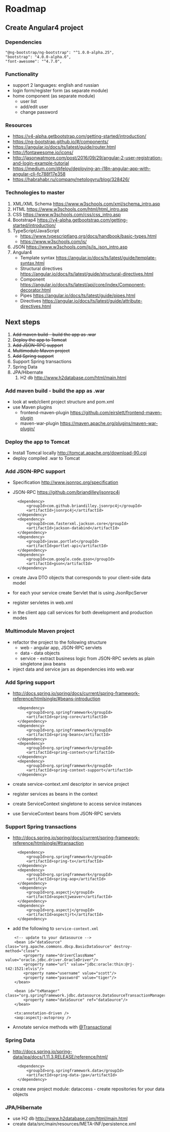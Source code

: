 # Roadmap
## Create Angular4 project
### Dependencies
    "@ng-bootstrap/ng-bootstrap": "^1.0.0-alpha.25",
    "bootstrap": "4.0.0-alpha.6",
    "font-awesome": "^4.7.0",

### Functionality 
* support 2 languages: english and russian
* login form/register form (as separate module)
* home component  (as separate module)
    * user list
    * add/edit user
    * change password
    
### Resources
* https://v4-alpha.getbootstrap.com/getting-started/introduction/
* https://ng-bootstrap.github.io/#/components/
* https://angular.io/docs/ts/latest/guide/router.html
* http://fontawesome.io/icons/
* http://jasonwatmore.com/post/2016/09/29/angular-2-user-registration-and-login-example-tutorial
* https://medium.com/@feloy/deploying-an-i18n-angular-app-with-angular-cli-fc788f17e358
* https://habrahabr.ru/company/netologyru/blog/328426/

### Technologies to master
1. XML/XML Schema <https://www.w3schools.com/xml/schema_intro.asp>
2. HTML <https://www.w3schools.com/html/html_intro.asp>
3. CSS <https://www.w3schools.com/css/css_intro.asp>
4. Bootstrap4 <https://v4-alpha.getbootstrap.com/getting-started/introduction/>
5. TypeScript/JavaScript
    * <https://www.typescriptlang.org/docs/handbook/basic-types.html>
    * <https://www.w3schools.com/js/>
6. JSON <https://www.w3schools.com/js/js_json_intro.asp>
7. Angular4
    * Template syntax <https://angular.io/docs/ts/latest/guide/template-syntax.html>
    * Structural directives <https://angular.io/docs/ts/latest/guide/structural-directives.html>
    * Component <https://angular.io/docs/ts/latest/api/core/index/Component-decorator.html>
    * Pipes <https://angular.io/docs/ts/latest/guide/pipes.html>
    * Directives <https://angular.io/docs/ts/latest/guide/attribute-directives.html>

## Next steps
1. <del>Add maven build - build the app as .war
1. <del>Deploy the app to Tomcat
1. <del>Add JSON-RPC support
1. <del>Multimodule Maven project
1. <del>Add Spring support
1. Support Spring transactions
1. Spring Data
1. JPA/Hibernate 
    1. H2 db <http://www.h2database.com/html/main.html>

### Add maven build - build the app as .war
* look at web/client project structure and pom.xml
* use Maven plugins
    * frontend-maven-plugin <https://github.com/eirslett/frontend-maven-plugin>
    * maven-war-plugin <https://maven.apache.org/plugins/maven-war-plugin/>

### Deploy the app to Tomcat
* Install Tomcal locally <http://tomcat.apache.org/download-90.cgi>
* deploy compiled .war to Tomcat

### Add JSON-RPC support
* Specification <http://www.jsonrpc.org/specification>
* JSON-RPC <https://github.com/briandilley/jsonrpc4j>

        <dependency>
            <groupId>com.github.briandilley.jsonrpc4j</groupId>
            <artifactId>jsonrpc4j</artifactId>
        </dependency>
        <dependency>
            <groupId>com.fasterxml.jackson.core</groupId>
            <artifactId>jackson-databind</artifactId>
        </dependency>
        <dependency>
            <groupId>javax.portlet</groupId>
            <artifactId>portlet-api</artifactId>
        </dependency>
        <dependency>
            <groupId>com.google.code.gson</groupId>
            <artifactId>gson</artifactId>
        </dependency>

* create Java DTO objects that corresponds to your client-side data model
* for each your service create Servlet that is using JsonRpcServer
* register servletes in web.xml
* in the client app call services for both development and production modes

### Multimodule Maven project
* refactor the project to the following structure
    * web - angular app, JSON-RPC servlets
    * data - data objects
    * service - extract business logic from JSON-RPC sevlets as plain singletone java beans 
* inject data and service jars as dependencies into web.war 

### Add Spring support
* <http://docs.spring.io/spring/docs/current/spring-framework-reference/htmlsingle/#beans-introduction>

        <dependency>
            <groupId>org.springframework</groupId>
            <artifactId>spring-core</artifactId>
        </dependency>
        <dependency>
            <groupId>org.springframework</groupId>
            <artifactId>spring-beans</artifactId>
        </dependency>
        <dependency>
            <groupId>org.springframework</groupId>
            <artifactId>spring-context</artifactId>
        </dependency>
        <dependency>
            <groupId>org.springframework</groupId>
            <artifactId>spring-context-support</artifactId>
        </dependency>
        
* create service-context.xml descriptor in service project
* register services as beans in the context
* create ServiceContext singletone to access service instances
* use ServiceContext beans from JSON-RPC servlets

### Support Spring transactions
* <http://docs.spring.io/spring/docs/current/spring-framework-reference/htmlsingle/#transaction>
  
        <dependency>
            <groupId>org.springframework</groupId>
            <artifactId>spring-tx</artifactId>
        </dependency>
        <dependency>
            <groupId>org.springframework</groupId>
            <artifactId>spring-aop</artifactId>
        </dependency>
         <dependency>
            <groupId>org.aspectj</groupId>
            <artifactId>aspectjweaver</artifactId>
        </dependency>
        <dependency>
            <groupId>org.aspectj</groupId>
            <artifactId>aspectjrt</artifactId>
        </dependency>

* add the following to `service-context.xml`
```
    <!-- update to your datasource -->
    <bean id="dataSource" class="org.apache.commons.dbcp.BasicDataSource" destroy-method="close">
        <property name="driverClassName" value="oracle.jdbc.driver.OracleDriver"/>
        <property name="url" value="jdbc:oracle:thin:@rj-t42:1521:elvis"/>
        <property name="username" value="scott"/>
        <property name="password" value="tiger"/>
    </bean>

    <bean id="txManager" class="org.springframework.jdbc.datasource.DataSourceTransactionManager">
        <property name="dataSource" ref="dataSource"/>
    </bean>
    
    <tx:annotation-driven />
    <aop:aspectj-autoproxy />
````
    
* Annotate service methods with [@Transactional](https://docs.spring.io/spring/docs/current/javadoc-api/org/springframework/transaction/annotation/Transactional.html)

### Spring Data
* <http://docs.spring.io/spring-data/jpa/docs/1.11.3.RELEASE/reference/html/>

        <dependency>
            <groupId>org.springframework.data</groupId>
            <artifactId>spring-data-jpa</artifactId>
        </dependency>

* create new project module: dataccess - create repositories for your data objects
 
### JPA/Hibernate 
* use H2 db <http://www.h2database.com/html/main.html>
* create data/src/main/resources/META-INF/persistence.xml
